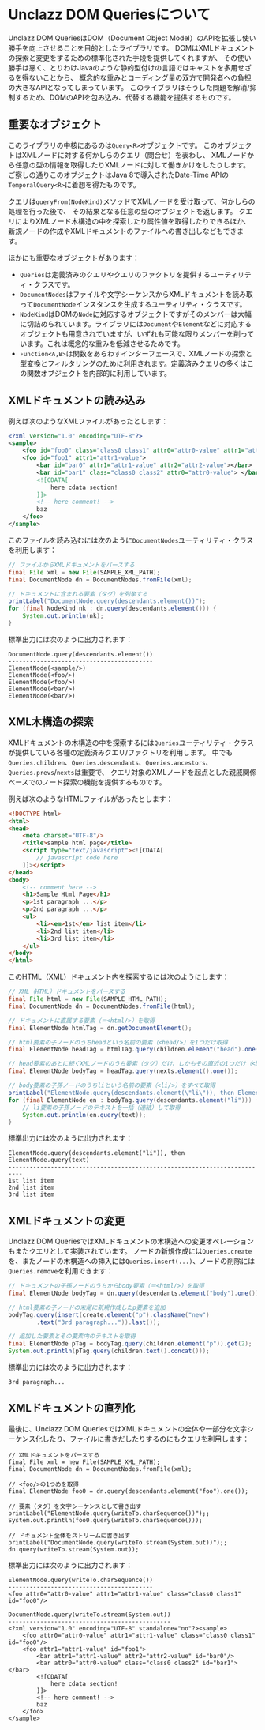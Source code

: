 # Unclazz DOM Queriesについて

Unclazz DOM QueriesはDOM（Document Object Model）のAPIを拡張し使い勝手を向上させることを目的としたライブラリです。
DOMはXMLドキュメントの探索と変更をするための標準化された手段を提供してくれますが、
その使い勝手は悪く、とりわけJavaのような静的型付けの言語ではキャストを多用せざるを得ないことから、
概念的な重みとコーディング量の双方で開発者への負担の大きなAPIとなってしまっています。
このライブラリはそうした問題を解消/抑制するため、DOMのAPIを包み込み、代替する機能を提供するものです。

## 重要なオブジェクト

このライブラリの中核にあるのは`Query<R>`オブジェクトです。
このオブジェクトはXMLノードに対する何かしらのクエリ（問合せ）を表わし、
XMLノードから任意の型の情報を取得したりXMLノードに対して働きかけをしたりします。
ご察しの通りこのオブジェクトはJava 8で導入されたDate-Time APIの`TemporalQuery<R>`に着想を得たものです。

クエリは`queryFrom(NodeKind)`メソッドでXMLノードを受け取って、何かしらの処理を行った後で、
その結果となる任意の型のオブジェクトを返します。
クエリによりXMLノード木構造の中を探索したり属性値を取得したりできるほか、
新規ノードの作成やXMLドキュメントのファイルへの書き出しなどもできます。

ほかにも重要なオブジェクトがあります：

* `Queries`は定義済みのクエリやクエリのファクトリを提供するユーティリティ・クラスです。
* `DocumentNodes`はファイルや文字シーケンスからXMLドキュメントを読み取って`DocumentNode`インスタンスを生成するユーティリティ・クラスです。
* `NodeKind`はDOMの`Node`に対応するオブジェクトですがそのメンバーは大幅に切詰められています。ライブラリには`Document`や`Element`などに対応するオブジェクトも用意されていますが、いずれも可能な限りメンバーを削っています。これは概念的な重みを低減させるためです。
* `Function<A,B>`は関数をあらわすインターフェースで、XMLノードの探索と型変換とフィルタリングのために利用されます。定義済みクエリの多くはこの関数オブジェクトを内部的に利用しています。

## XMLドキュメントの読み込み

例えば次のようなXMLファイルがあったとします：

```xml
<?xml version="1.0" encoding="UTF-8"?>
<sample>
	<foo id="foo0" class="class0 class1" attr0="attr0-value" attr1="attr1-value"/>
	<foo id="foo1" attr1="attr1-value">
		<bar id="bar0" attr1="attr1-value" attr2="attr2-value"></bar>
		<bar id="bar1" class="class0 class2" attr0="attr0-value"> </bar>
		<![CDATA[
			here cdata section!
		]]>
		<!-- here comment! -->
		baz
	</foo>
</sample>

```

このファイルを読み込むには次のように`DocumentNodes`ユーティリティ・クラスを利用します：

```java
// ファイルからXMLドキュメントをパースする
final File xml = new File(SAMPLE_XML_PATH);
final DocumentNode dn = DocumentNodes.fromFile(xml);

// ドキュメントに含まれる要素（タグ）を列挙する
printLabel("DocumentNode.query(descendants.element())");
for (final NodeKind nk : dn.query(descendants.element())) {
	System.out.println(nk);
}
```

標準出力には次のように出力されます：

```
DocumentNode.query(descendants.element())
-----------------------------------------
ElementNode(<sample/>)
ElementNode(<foo/>)
ElementNode(<foo/>)
ElementNode(<bar/>)
ElementNode(<bar/>)
```

## XML木構造の探索

XMLドキュメントの木構造の中を探索するには`Queries`ユーティリティ・クラスが提供している各種の定義済みクエリ/ファクトリを利用します。
中でも`Queries.children`、`Queries.descendants`、`Queries.ancestors`、`Queries.prevs`/`nexts`は重要で、
クエリ対象のXMLノードを起点とした親戚関係ベースでのノード探索の機能を提供するものです。

例えば次のようなHTMLファイルがあったとします：

```html
<!DOCTYPE html>
<html>
<head>
	<meta charset="UTF-8"/>
	<title>sample html page</title>
	<script type="text/javascript"><![CDATA[
		// javascript code here
	]]></script>
</head>
<body>
	<!-- comment here -->
	<h1>Sample Html Page</h1>
	<p>1st paragraph ...</p>
	<p>2nd paragraph ...</p>
	<ul>
		<li><em>1st</em> list item</li>
		<li>2nd list item</li>
		<li>3rd list item</li>
	</ul>
</body>
</html>
```

このHTML（XML）ドキュメント内を探索するには次のようにします：

```java
// XML（HTML）ドキュメントをパースする
final File html = new File(SAMPLE_HTML_PATH);
final DocumentNode dn = DocumentNodes.fromFile(html);

// ドキュメントに直属する要素（＝<html/>）を取得
final ElementNode htmlTag = dn.getDocumentElement();

// html要素の子ノードのうちheadという名前の要素（<head/>）を1つだけ取得
final ElementNode headTag = htmlTag.query(children.element("head").one());

// head要素のあとに続くXMLノードのうち要素（タグ）だけ、しかもその直近の1つだけ（<body/>）を取得
final ElementNode bodyTag = headTag.query(nexts.element().one());

// body要素の子孫ノードのうちliという名前の要素（<li/>）をすべて取得
printLabel("ElementNode.query(descendants.element(\"li\")), then ElementNode.query(text)");
for (final ElementNode en : bodyTag.query(descendants.element("li"))) {
	// li要素の子孫ノードのテキストを一括（連結）して取得
	System.out.println(en.query(text));
}
```

標準出力には次のように出力されます：

```
ElementNode.query(descendants.element("li")), then ElementNode.query(text)
--------------------------------------------------------------------------
1st list item
2nd list item
3rd list item
```

## XMLドキュメントの変更

Unclazz DOM QueriesではXMLドキュメントの木構造への変更オペレーションもまたクエリとして実装されています。
ノードの新規作成には`Queries.create`を、またノードの木構造への挿入には`Queries.insert(...)`、ノードの削除には`Queries.remove`を利用できます：

```java
// ドキュメントの子孫ノードのうちからbody要素（＝<html/>）を取得
final ElementNode bodyTag = dn.query(descendants.element("body").one());

// html要素の子ノードの末尾に新規作成したp要素を追加
bodyTag.query(insert(create.element("p").className("new")
		.text("3rd paragraph...")).last());

// 追加した要素とその要素内のテキストを取得
final ElementNode pTag = bodyTag.query(children.element("p")).get(2);
System.out.println(pTag.query(children.text().concat()));
```

標準出力には次のように出力されます：

```
3rd paragraph...
```

## XMLドキュメントの直列化

最後に、Unclazz DOM QueriesではXMLドキュメントの全体や一部分を文字シーケンス化したり、ファイルに書きだしたりするのにもクエリを利用します：

```
// XMLドキュメントをパースする
final File xml = new File(SAMPLE_XML_PATH);
final DocumentNode dn = DocumentNodes.fromFile(xml);

// <foo/>の1つめを取得
final ElementNode foo0 = dn.query(descendants.element("foo").one());

// 要素（タグ）を文字シーケンスとして書き出す
printLabel("ElementNode.query(writeTo.charSequence())");;
System.out.println(foo0.query(writeTo.charSequence()));

// ドキュメント全体をストリームに書き出す
printLabel("DocumentNode.query(writeTo.stream(System.out))");;
dn.query(writeTo.stream(System.out));
```

標準出力には次のように出力されます：

```
ElementNode.query(writeTo.charSequence())
-----------------------------------------
<foo attr0="attr0-value" attr1="attr1-value" class="class0 class1" id="foo0"/>

DocumentNode.query(writeTo.stream(System.out))
----------------------------------------------
<?xml version="1.0" encoding="UTF-8" standalone="no"?><sample>
	<foo attr0="attr0-value" attr1="attr1-value" class="class0 class1" id="foo0"/>
	<foo attr1="attr1-value" id="foo1">
		<bar attr1="attr1-value" attr2="attr2-value" id="bar0"/>
		<bar attr0="attr0-value" class="class0 class2" id="bar1"> </bar>
		<![CDATA[
			here cdata section!
		]]>
		<!-- here comment! -->
		baz
	</foo>
</sample>
```





